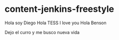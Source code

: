 # content-jenkins-freestyle
Hola soy Diego
Hola TESS
I love you
Hola Benson

Dejo el curro y me busco nueva vida
